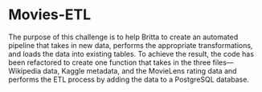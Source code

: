 # Movies-ETL

The purpose of this challenge is to help Britta to create an automated pipeline that takes in new data, performs the appropriate transformations, and loads the data into existing tables. To achieve the result, the code has been refactored to create one function that takes in the three files—Wikipedia data, Kaggle metadata, and the MovieLens rating data and performs the ETL process by adding the data to a PostgreSQL database.
